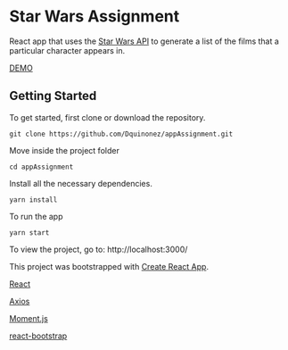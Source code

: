 # Star Wars Assignment

React app that uses the [Star Wars API](http://swapi.co) to generate a list of the films that a particular character appears in.

[DEMO](https://starwars-assignment-app.herokuapp.com/)

Getting Started
---------------

To get started, first clone or download the repository.

```git clone https://github.com/Dquinonez/appAssignment.git```

Move inside the project folder

```cd appAssignment```

Install all the necessary dependencies.

```yarn install```

To run the app

```yarn start```

To view the project, go to: http://localhost:3000/

This project was bootstrapped with [Create React App](https://github.com/facebookincubator/create-react-app).

[React](https://reactjs.org/)

[Axios](https://github.com/axios/axios)

[Moment.js](https://momentjs.com/)

[react-bootstrap](https://react-bootstrap.github.io/)
